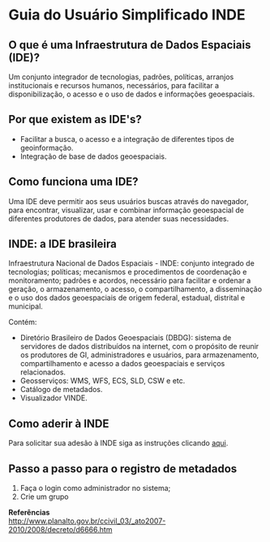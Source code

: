 # Guia do Usuário Simplificado INDE

## O que é uma Infraestrutura de Dados Espaciais (IDE)?
Um conjunto integrador de tecnologias, padrões, políticas, arranjos institucionais e recursos humanos, necessários, para facilitar a disponibilização, o acesso e o uso de dados e informações geoespaciais.

## Por que existem as IDE's?
- Facilitar a busca, o acesso e a integração de diferentes tipos de geoinformação.
- Integração de base de dados geoespaciais.

## Como funciona uma IDE?
Uma IDE deve permitir aos seus usuários buscas através do navegador, para encontrar, visualizar, usar e combinar informação geoespacial de diferentes produtores de dados, para atender suas necessidades.

## INDE: a IDE brasileira
Infraestrutura Nacional de Dados Espaciais - INDE: conjunto integrado de tecnologias; políticas; mecanismos e procedimentos de coordenação e monitoramento; padrões e acordos, necessário para facilitar e ordenar a geração, o armazenamento, o acesso, o compartilhamento, a disseminação e o uso dos dados geoespaciais de origem federal, estadual, distrital e municipal. 

Contém:
- Diretório Brasileiro de Dados Geoespaciais (DBDG): sistema de servidores de dados distribuídos na internet, com o propósito de reunir os produtores de GI, administradores e usuários, para armazenamento, compartilhamento e acesso a dados geoespaciais e serviços relacionados.
- Geosserviços: WMS, WFS, ECS, SLD, CSW e etc.
- Catálogo de metadados.
- Visualizador VINDE.

## Como aderir à INDE

Para solicitar sua adesão à INDE siga as instruções clicando [aqui](https://inde.gov.br/ComoFazerParte).

## Passo a passo para o registro de metadados
1. Faça o login como administrador no sistema;
2. Crie um grupo



**Referências**
</br>
http://www.planalto.gov.br/ccivil_03/_ato2007-2010/2008/decreto/d6666.htm
